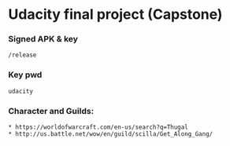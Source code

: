 # Udacity final project (Capstone) #

### Signed APK & key ###
    /release

### Key pwd ###
    udacity

### Character and Guilds: ###
    * https://worldofwarcraft.com/en-us/search?q=Thugal
    * http://us.battle.net/wow/en/guild/scilla/Get_Along_Gang/

